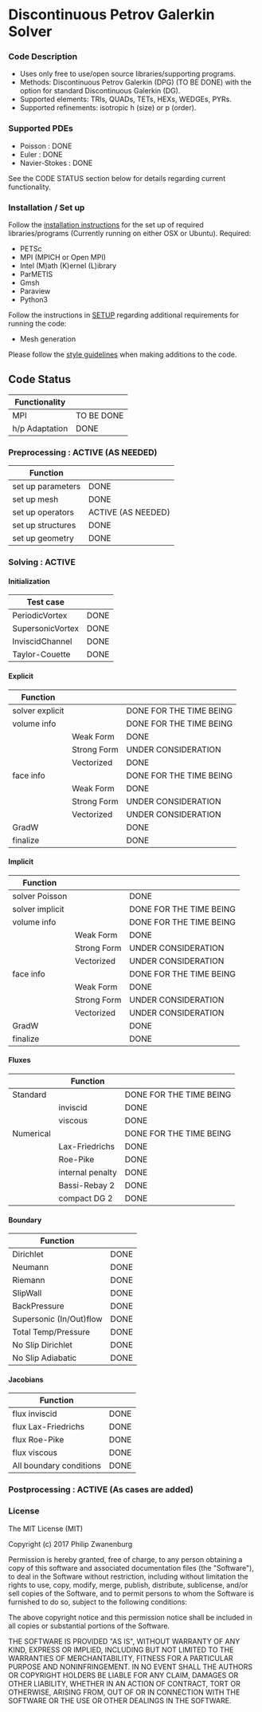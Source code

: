 # Discontinuous Petrov Galerkin Solver

### Code Description
- Uses only free to use/open source libraries/supporting programs.
- Methods: Discontinuous Petrov Galerkin (DPG) (TO BE DONE) with the option for standard Discontinuous Galerkin (DG).
- Supported elements: TRIs, QUADs, TETs, HEXs, WEDGEs, PYRs.
- Supported refinements: isotropic h (size) or p (order).

### Supported PDEs
- Poisson       : DONE
- Euler         : DONE
- Navier-Stokes : DONE

See the CODE STATUS section below for details regarding current functionality.

### Installation / Set up
Follow the [installation instructions](INSTALL.md) for the set up of required libraries/programs (Currently running on
either OSX or Ubuntu). Required:
- PETSc
- MPI (MPICH or Open MPI)
- Intel (M)ath (K)ernel (L)ibrary
- ParMETIS
- Gmsh
- Paraview
- Python3

Follow the instructions in [SETUP](SETUP.md) regarding additional requirements for running the code:
- Mesh generation

Please follow the [style guidelines](STYLE.md) when making additions to the code.


## Code Status
| Functionality  |            |
|----------------|------------|
| MPI            | TO BE DONE |
| h/p Adaptation | DONE       |

### Preprocessing : ACTIVE (AS NEEDED)
| Function          |                    |
|-------------------|--------------------|
| set up parameters | DONE               |
| set up mesh       | DONE               |
| set up operators  | ACTIVE (AS NEEDED) |
| set up structures | DONE               |
| set up geometry   | DONE               |

### Solving : ACTIVE
#### Initialization
| Test case        |            |
|------------------|------------|
| PeriodicVortex   | DONE       |
| SupersonicVortex | DONE       |
| InviscidChannel  | DONE       |
| Taylor-Couette   | DONE       |

#### Explicit
| Function        |             |                         |
|-----------------|-------------|-------------------------|
| solver explicit |             | DONE FOR THE TIME BEING |
| volume info     |             | DONE FOR THE TIME BEING |
|                 | Weak Form   | DONE                    |
|                 | Strong Form | UNDER CONSIDERATION     |
|                 | Vectorized  | DONE                    |
| face info       |             | DONE FOR THE TIME BEING |
|                 | Weak Form   | DONE                    |
|                 | Strong Form | UNDER CONSIDERATION     |
|                 | Vectorized  | UNDER CONSIDERATION     |
| GradW           |             | DONE                    |
| finalize        |             | DONE                    |

#### Implicit
| Function        |             |                         |
|-----------------|-------------|-------------------------|
| solver Poisson  |             | DONE                    |
| solver implicit |             | DONE FOR THE TIME BEING |
| volume info     |             | DONE FOR THE TIME BEING |
|                 | Weak Form   | DONE                    |
|                 | Strong Form | UNDER CONSIDERATION     |
|                 | Vectorized  | UNDER CONSIDERATION     |
| face info       |             | DONE FOR THE TIME BEING |
|                 | Weak Form   | DONE                    |
|                 | Strong Form | UNDER CONSIDERATION     |
|                 | Vectorized  | UNDER CONSIDERATION     |
| GradW           |             | DONE                    |
| finalize        |             | DONE                    |

#### Fluxes
|           | Function         |                         |
|-----------|------------------|-------------------------|
| Standard  |                  | DONE FOR THE TIME BEING |
|           | inviscid         | DONE                    |
|           | viscous          | DONE                    |
| Numerical |                  | DONE FOR THE TIME BEING |
|           | Lax-Friedrichs   | DONE                    |
|           | Roe-Pike         | DONE                    |
|           | internal penalty | DONE                    |
|           | Bassi-Rebay 2    | DONE                    |
|           | compact DG 2     | DONE                    |

#### Boundary
| Function                |      |
|-------------------------|------|
| Dirichlet               | DONE |
| Neumann                 | DONE |
| Riemann                 | DONE |
| SlipWall                | DONE |
| BackPressure            | DONE |
| Supersonic (In/Out)flow | DONE |
| Total Temp/Pressure     | DONE |
| No Slip Dirichlet       | DONE |
| No Slip Adiabatic       | DONE |

#### Jacobians
| Function                |      |
|-------------------------|------|
| flux inviscid           | DONE |
| flux Lax-Friedrichs     | DONE |
| flux Roe-Pike           | DONE |
| flux viscous            | DONE |
| All boundary conditions | DONE |


### Postprocessing : ACTIVE (As cases are added)


### License
The MIT License (MIT)

Copyright (c) 2017 Philip Zwanenburg

Permission is hereby granted, free of charge, to any person obtaining a copy of this software and associated
documentation files (the "Software"), to deal in the Software without restriction, including without limitation the
rights to use, copy, modify, merge, publish, distribute, sublicense, and/or sell copies of the Software, and to permit
persons to whom the Software is furnished to do so, subject to the following conditions:

The above copyright notice and this permission notice shall be included in all copies or substantial portions of the
Software.

THE SOFTWARE IS PROVIDED "AS IS", WITHOUT WARRANTY OF ANY KIND, EXPRESS OR IMPLIED, INCLUDING BUT NOT LIMITED TO THE
WARRANTIES OF MERCHANTABILITY, FITNESS FOR A PARTICULAR PURPOSE AND NONINFRINGEMENT. IN NO EVENT SHALL THE AUTHORS OR
COPYRIGHT HOLDERS BE LIABLE FOR ANY CLAIM, DAMAGES OR OTHER LIABILITY, WHETHER IN AN ACTION OF CONTRACT, TORT OR
OTHERWISE, ARISING FROM, OUT OF OR IN CONNECTION WITH THE SOFTWARE OR THE USE OR OTHER DEALINGS IN THE SOFTWARE.

